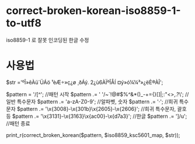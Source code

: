 # correct-broken-korean-iso8859-1-to-utf8
iso8859-1 로 잘못 인코딩된 한글 수정


# 사용법
$str ='ºÎ»êÀü´ÜÁö ¹èÆ÷»ç¿ø ¸ðÁý.  2¿ù6ÀÏºÎÅÍ ¤ý»ó¼¼³»¿ëÈ®ÀÎ';

$pattern = '/[^';	//패턴 시작
$pattern .= ' \'\/~`\!@#\$%\^&\*\(\)_\-\+=\{\}\[\]\|;:"\<\>,\.\?\\';	//일반 특수문자
$pattern .= 'a-zA-Z0-9';	//알파벳, 숫자
$pattern .= '·';	//희귀 특수문자
$pattern .= '\x{3008}-\x{301b}\x{2605}-\x{2606}';	//희귀 특수문자, 괄호 등
$pattern .= '\x{3131}-\x{3163}\x{ac00}-\x{d7a3}';	//한글
$pattern .= ']/u';	//패턴 종료

print_r(correct_broken_korean($pattern, $iso8859_ksc5601_map, $str));
